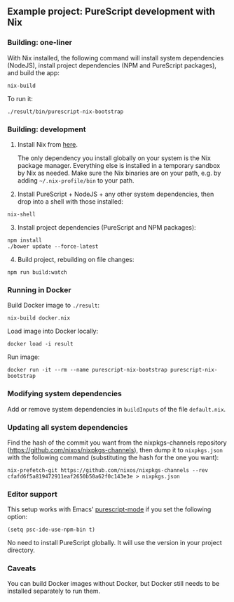## Example project: PureScript development with Nix

### Building: one-liner

With Nix installed, the following command will install system dependencies (NodeJS), install project dependencies (NPM and PureScript packages), and build the app:

```
nix-build
```

To run it:

```
./result/bin/purescript-nix-bootstrap
```

### Building: development

1) Install Nix from [here](https://nixos.org/nix/).

    The only dependency you install globally on your system is the Nix package manager. Everything else is installed in a temporary sandbox by Nix as needed. Make sure the Nix binaries are on your path, e.g. by adding `~/.nix-profile/bin` to your path.

2) Install PureScript + NodeJS + any other system dependencies, then drop into a shell with those installed:

```
nix-shell
```

3) Install project dependencies (PureScript and NPM packages):

```
npm install
./bower update --force-latest
```

4) Build project, rebuilding on file changes:

```
npm run build:watch
```

### Running in Docker

Build Docker image to `./result`:

```
nix-build docker.nix
```

Load image into Docker locally:

```
docker load -i result
```

Run image:

```
docker run -it --rm --name purescript-nix-bootstrap purescript-nix-bootstrap
```

### Modifying system dependencies

Add or remove system dependencies in `buildInputs` of the file `default.nix`.

### Updating all system dependencies

Find the hash of the commit you want from the nixpkgs-channels repository (https://github.com/nixos/nixpkgs-channels), then dump it to `nixpkgs.json` with the following command (substituting the hash for the one you want):

```
nix-prefetch-git https://github.com/nixos/nixpkgs-channels --rev cfafd6f5a819472911eaf2650b50a62f0c143e3e > nixpkgs.json
```

### Editor support

This setup works with Emacs' [purescript-mode](https://github.com/dysinger/purescript-mode) if you set the following option:

```
(setq psc-ide-use-npm-bin t)
```

No need to install PureScript globally. It will use the version in your project directory.

### Caveats

You can build Docker images without Docker, but Docker still needs to be installed separately to run them.
